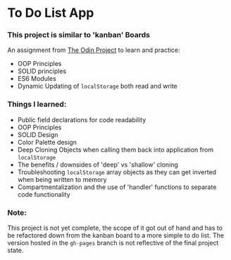 # To Do List App

### This project is similar to 'kanban' Boards

An assignment from [The Odin Project](https://www.theodinproject.com/) to learn and practice:
- OOP Principles
- SOLID principles
- ES6 Modules
- Dynamic Updating of ```localStorage``` both read and write

### Things I learned:
- Public field declarations for code readability
- OOP Principles
- SOLID Design
- Color Palette design 
- Deep Cloning Objects when calling them back into application from ```localStorage```
- The benefits / downsides of 'deep' vs 'shallow' cloning
- Troubleshooting ```localStorage``` array objects as they can get inverted when being written to memory
- Compartmentalization and the use of 'handler' functions to separate code functionality

### Note:
This project is not yet complete, the scope of it got out of hand and has to be refactored down from the kanban board
to a more simple to do list. The version hosted in the ```gh-pages``` branch is not reflective of the final project state.
